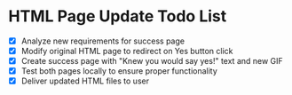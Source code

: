 # HTML Page Update Todo List

- [x] Analyze new requirements for success page
- [x] Modify original HTML page to redirect on Yes button click
- [x] Create success page with "Knew you would say yes!" text and new GIF
- [x] Test both pages locally to ensure proper functionality
- [x] Deliver updated HTML files to user
